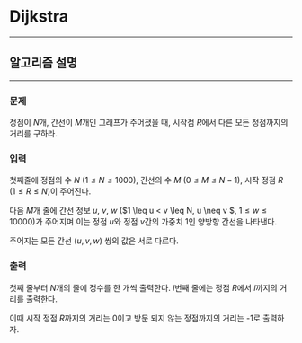 # Dijkstra
---
## 알고리즘 설명

---
### 문제
정점이 $N$개, 간선이 $M$개인 그래프가 주어졌을 때, 시작점 $R$에서 다른 모든 정점까지의 거리를 구하라.

### 입력
첫째줄에 정점의 수 $N$ ($1 \leq N \leq 1000$), 간선의 수 $M$ ($0 \leq M \leq N-1$), 시작 정점 $R$ ($1 \leq R \leq N$)이 주어진다.

다음 $M$개 줄에 간선 정보 $u$, $v$, $w$ ($1 \leq u < v \leq N, u \neq v $, $1 \leq w \leq 10000$)가 주어지며 이는 정점 $u$와 정점 $v$간의 가중치 1인 양방향 간선을 나타낸다. 

주어지는 모든 간선 $(u, v, w)$ 쌍의 값은 서로 다르다.

### 출력
첫째 줄부터 $N$개의 줄에 정수를 한 개씩 출력한다. $i$번째 줄에는 정점 $R$에서 $i$까지의 거리를 출력한다.

이때 시작 정점 $R$까지의 거리는 0이고 방문 되지 않는 정점까지의 거리는 -1로 출력하자.
